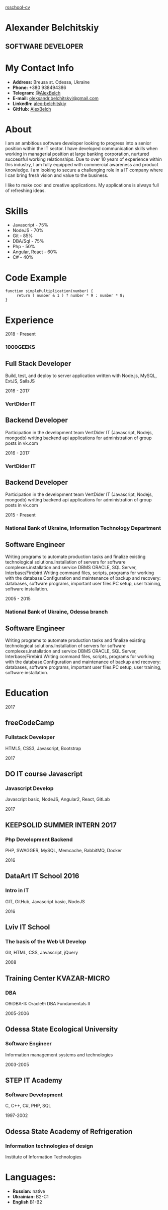 [rsschool-cv ](https://alexbelch.github.io/rsschool-cv/cv)

# Alexander Belchitskiy

## SOFTWARE DEVELOPER

# My Contact Info

- **Address:** Breusa st. Odessa, Ukraine
- **Phone:** +380 938494386
- **Telegram:** [@AlexBelch](@AlexBelch)
- **E-mail:** [oleksandr.belchitskyi@gmail.com](oleksandr.belchitskyi@gmail.com)
- **LinkedIn:** [alex-belchitskiy](https://www.linkedin.com/in/alex-belchitskiy-b581a9136/)
- **GitHub:** [AlexBelch](https://alexbelch.github.io/homepage/)

# About

I am an ambitious software developer looking to progress into a senior position within the IT sector. I have developed communication skills when working in managerial position at large banking corporation, nurtured successful working relationships. Due to over 10 years of experience within this industry, I am fully equipped with commercial awareness and product knowledge. I am looking to secure a challenging role in a IT company where I can bring fresh vision and value to the business.

I like to make cool and creative applications. My applications is always full of refreshing ideas.

# Skills

- Javascript - 75%
- NodeJS - 70%
- Git - 85%
- DBA/Sql - 75%
- Php - 50%
- Angular, React - 60%
- C# - 40%

# Code Example

```
function simpleMultiplication(number) {
     return ( number & 1 ) ? number * 9 : number * 8;
}
```

# Experience

2018 - Present

### 1000GEEKS

## Full Stack Developer

Build, test, and deploy to server application written with Node.js, MySQL, ExtJS, SailsJS

2016 - 2017

### VertDider IT

## Backend Developer

Participation in the development team VertDider IT (Javascript, Nodejs, mongodb) writing backend api applications for administration of group posts in vk.com

2016 - 2017

### VertDider IT

## Backend Developer

Participation in the development team VertDider IT (Javascript, Nodejs, mongodb) writing backend api applications for administration of group posts in vk.com

2015 - Present

### National Bank of Ukraine, Information Technology Department

## Software Engineer

Writing programs to automate production tasks and finalize existing technological solutions.Installation of servers for software complexes.installation and service DBMS ORACLE, SQL Server, Interbase/Firebird.Writing command files, scripts, programs for working with the database.Configuration and maintenance of backup and recovery: databases, software programs, important user files.PC setup, user training, software installation.

2005 - 2015

### National Bank of Ukraine, Odessa branch

## Software Engineer

Writing programs to automate production tasks and finalize existing technological solutions.Installation of servers for software complexes.installation and service DBMS ORACLE, SQL Server, Interbase/Firebird.Writing command files, scripts, programs for working with the database.Configuration and maintenance of backup and recovery: databases, software programs, important user files.PC setup, user training, software installation.

# Education

2017

## freeCodeCamp

### Fullstack Developer

HTML5, CSS3, Javascript, Bootstrap

2017

## DO IT course Javascript

### Javascript Develop

Javascript basic, NodeJS, Angular2, React, GitLab

2017

## KEEPSOLID SUMMER INTERN 2017

### Php Development Backend

PHP, SWAGGER, MySQL, Memcache, RabbitMQ, Docker

2016

## DataArt IT School 2016

### Intro in IT

GIT, GitHub, Javascript basic, NodeJS

2016

## Lviv IT School

### The basis of the Web UI Develop

Git, HTML, CSS, Javascript, jQuery

2008

## Training Center KVAZAR-MICRO

### DBA

O9iDBA-II: Oracle9i DBA Fundamentals II

2005-2006

## Odessa State Ecological University

### Software Engineer

Information management systems and technologies

2003-2005

## STEP IT Academy

### Software Development

C, C++, C#, PHP, SQL

1997-2002

## Odessa State Academy of Refrigeration

### Information technologies of design

Institute of Information Technologies

# Languages:

- **Russian:** native
- **Ukrainian:** B2-C1
- **English** B1-B2
